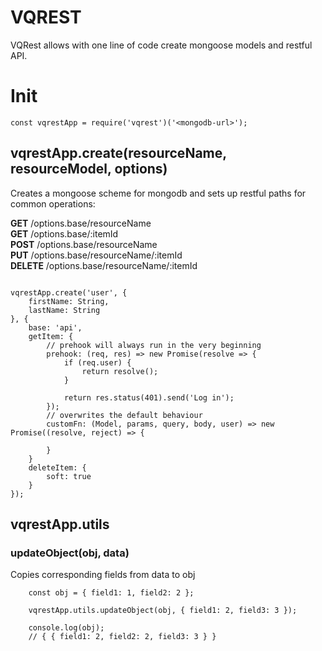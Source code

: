 # VQREST

VQRest allows with one line of code create mongoose models and restful API.


# Init
```
const vqrestApp = require('vqrest')('<mongodb-url>');
```

## vqrestApp.create(resourceName, resourceModel, options)

Creates a mongoose scheme for mongodb and sets up restful paths for common operations:

**GET** /options.base/resourceName<br>
**GET** /options.base/:itemId<br>
**POST** /options.base/resourceName<br>
**PUT** /options.base/resourceName/:itemId<br>
**DELETE** /options.base/resourceName/:itemId

```

vqrestApp.create('user', {
    firstName: String,
    lastName: String
}, {
    base: 'api',
    getItem: {
        // prehook will always run in the very beginning
        prehook: (req, res) => new Promise(resolve => {
            if (req.user) {
                return resolve();
            }

            return res.status(401).send('Log in');
        });
        // overwrites the default behaviour
        customFn: (Model, params, query, body, user) => new Promise((resolve, reject) => {

        }
    }
    deleteItem: {
        soft: true
    }
});
```

## vqrestApp.utils

### updateObject(obj, data)
Copies corresponding fields from data to obj

```
    const obj = { field1: 1, field2: 2 };

    vqrestApp.utils.updateObject(obj, { field1: 2, field3: 3 });

    console.log(obj);
    // { { field1: 2, field2: 2, field3: 3 } }
```